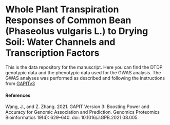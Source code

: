 # Whole Plant Transpiration Responses of Common Bean (Phaseolus vulgaris L.) to Drying Soil: Water Channels and Transcription Factors 

This is the data repository for the manuscript. Here you can find the DTDP genotypic data and the phenotypic data used for the GWAS analysis.
The GWAS analyses was performed as described and following the instructions from [GAPITv3](https://github.com/jiabowang/GAPIT) 

#### References

​Wang, J., and Z. Zhang. 2021. GAPIT Version 3: Boosting Power and Accuracy for Genomic Association and Prediction. Genomics Proteomics Bioinformatics 19(4): 629–640. doi: 10.1016/J.GPB.2021.08.005. 

